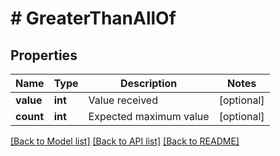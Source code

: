 # # GreaterThanAllOf

## Properties

Name | Type | Description | Notes
------------ | ------------- | ------------- | -------------
**value** | **int** | Value received | [optional] 
**count** | **int** | Expected maximum value | [optional] 

[[Back to Model list]](../../README.md#documentation-for-models) [[Back to API list]](../../README.md#documentation-for-api-endpoints) [[Back to README]](../../README.md)



